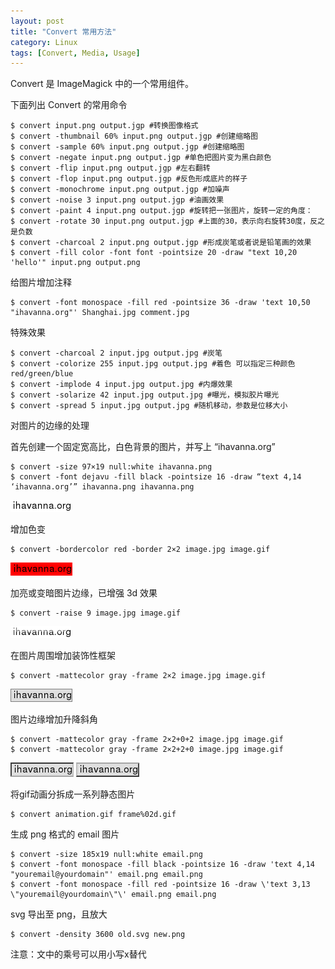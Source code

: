 ```yaml
---
layout: post
title: "Convert 常用方法"
category: Linux
tags: [Convert, Media, Usage]
---
```


Convert 是 ImageMagick 中的一个常用组件。

下面列出 Convert 的常用命令

    $ convert input.png output.jgp #转换图像格式
    $ convert -thumbnail 60% input.png output.jgp #创建缩略图
    $ convert -sample 60% input.png output.jgp #创建缩略图
    $ convert -negate input.png output.jgp #单色把图片变为黑白颜色
    $ convert -flip input.png output.jgp #左右翻转
    $ convert -flop input.png output.jgp #反色形成底片的样子
    $ convert -monochrome input.png output.jgp #加噪声
    $ convert -noise 3 input.png output.jgp #油画效果
    $ convert -paint 4 input.png output.jgp #旋转把一张图片，旋转一定的角度：
    $ convert -rotate 30 input.png output.jgp #上面的30，表示向右旋转30度，反之是负数
    $ convert -charcoal 2 input.png output.jgp #形成炭笔或者说是铅笔画的效果
    $ convert -fill color -font font -pointsize 20 -draw "text 10,20 'hello'" input.png output.png

<!-- more -->

给图片增加注释

    $ convert -font monospace -fill red -pointsize 36 -draw 'text 10,50 "ihavanna.org"' Shanghai.jpg comment.jpg

特殊效果

    $ convert -charcoal 2 input.jpg output.jpg #炭笔
    $ convert -colorize 255 input.jpg output.jpg #着色 可以指定三种颜色 red/green/blue
    $ convert -implode 4 input.jpg output.jpg #内爆效果
    $ convert -solarize 42 input.jpg output.jpg #曝光，模拟胶片曝光
    $ convert -spread 5 input.jpg output.jpg #随机移动，参数是位移大小

对图片的边缘的处理

首先创建一个固定宽高比，白色背景的图片，并写上 “ihavanna.org”

    $ convert -size 97×19 null:white ihavanna.png
    $ convert -font dejavu -fill black -pointsize 16 -draw “text 4,14 ‘ihavanna.org’” ihavanna.png ihavanna.png

![Ihavanna](/cdn/images/2011/12/ihavanna.png "ihavanna")

增加色变

    $ convert -bordercolor red -border 2×2 image.jpg image.gif

![ihavanna-border-color](/cdn/images/2011/12/ihavanna-bordercolor.png "ihavanna-bordercolor")

加亮或变暗图片边缘，已增强 3d 效果

    $ convert -raise 9 image.jpg image.gif

![ihavanna-raise](/cdn/images/2011/12/ihavanna-raise.png "ihavanna-raise")

在图片周围增加装饰性框架

    $ convert -mattecolor gray -frame 2×2 image.jpg image.gif

![ihavanna-matte-color](/cdn/images/2011/12/ihavanna-mattecolor.png "ihavanna-mattecolor")

图片边缘增加升降斜角

    $ convert -mattecolor gray -frame 2×2+0+2 image.jpg image.gif
    $ convert -mattecolor gray -frame 2×2+2+0 image.jpg image.gif

![ihavanna-0+2](/cdn/images/2011/12/ihavanna-0+2.png "ihavanna-0+2")
![ihavanna-2+0](/cdn/images/2011/12/ihavanna-2+0.png "ihavanna-2+0")

将gif动画分拆成一系列静态图片

    $ convert animation.gif frame%02d.gif

生成 png 格式的 email 图片

    $ convert -size 185x19 null:white email.png
    $ convert -font monospace -fill black -pointsize 16 -draw 'text 4,14 "youremail@yourdomain"' email.png email.png
    $ convert -font monospace -fill red -pointsize 16 -draw \'text 3,13 \"youremail@yourdomain\"\' email.png email.png

svg 导出至 png，且放大

    $ convert -density 3600 old.svg new.png

注意：文中的乘号可以用小写x替代
